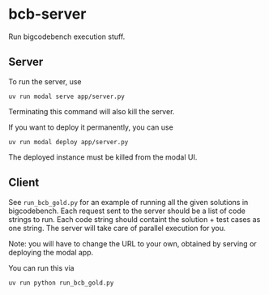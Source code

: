 # bcb-server
Run bigcodebench execution stuff.

## Server
To run the server, use
```
uv run modal serve app/server.py
```
Terminating this command will also kill the server.

If you want to deploy it permanently, you can use
```
uv run modal deploy app/server.py
```
The deployed instance must be killed from the modal UI.

## Client
See `run_bcb_gold.py` for an example of running all the given solutions in bigcodebench.
Each request sent to the server should be a list of code strings to run.
Each code string should containt the solution + test cases as one string.
The server will take care of parallel execution for you.

Note: you will have to change the URL to your own, obtained by serving or deploying the modal app.

You can run this via
```
uv run python run_bcb_gold.py
```

